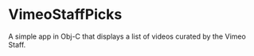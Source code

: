 # VimeoStaffPicks
A simple app in Obj-C that displays a list of videos curated by the Vimeo Staff. 
